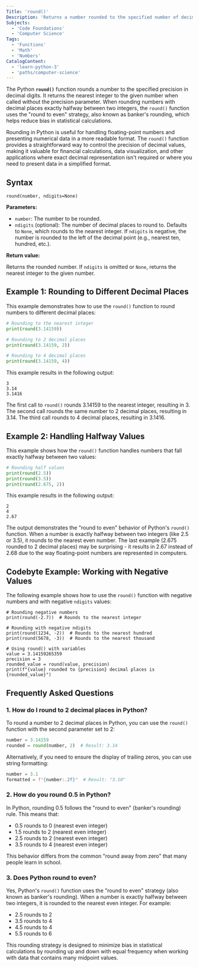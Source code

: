 ```yaml
---
Title: 'round()'
Description: 'Returns a number rounded to the specified number of decimal places.'
Subjects:
  - 'Code Foundations'
  - 'Computer Science'
Tags:
  - 'Functions'
  - 'Math'
  - 'Numbers'
CatalogContent:
  - 'learn-python-3'
  - 'paths/computer-science'
---
```


The Python **`round()`** function rounds a number to the specified precision in decimal digits. It returns the nearest integer to the given number when called without the precision parameter. When rounding numbers with decimal places exactly halfway between two integers, the `round()` function uses the "round to even" strategy, also known as banker's rounding, which helps reduce bias in statistical calculations.

Rounding in Python is useful for handling floating-point numbers and presenting numerical data in a more readable format. The `round()` function provides a straightforward way to control the precision of decimal values, making it valuable for financial calculations, data visualization, and other applications where exact decimal representation isn't required or where you need to present data in a simplified format.

## Syntax

```pseudo
round(number, ndigits=None)
```

**Parameters:**

- `number`: The number to be rounded.
- `ndigits` (optional): The number of decimal places to round to. Defaults to `None`, which rounds to the nearest integer. If `ndigits` is negative, the number is rounded to the left of the decimal point (e.g., nearest ten, hundred, etc.).

**Return value:**

Returns the rounded number. If `ndigits` is omitted or `None`, returns the nearest integer to the given number.

## Example 1: Rounding to Different Decimal Places

This example demonstrates how to use the `round()` function to round numbers to different decimal places:

```py
# Rounding to the nearest integer
print(round(3.14159))

# Rounding to 2 decimal places
print(round(3.14159, 2))

# Rounding to 4 decimal places
print(round(3.14159, 4))
```

This example results in the following output:

```shell
3
3.14
3.1416
```

The first call to `round()` rounds 3.14159 to the nearest integer, resulting in 3. The second call rounds the same number to 2 decimal places, resulting in 3.14. The third call rounds to 4 decimal places, resulting in 3.1416.

## Example 2: Handling Halfway Values

This example shows how the `round()` function handles numbers that fall exactly halfway between two values:

```py
# Rounding half values
print(round(2.5))
print(round(3.5))
print(round(2.675, 2))
```

This example results in the following output:

```shell
2
4
2.67
```

The output demonstrates the "round to even" behavior of Python's `round()` function. When a number is exactly halfway between two integers (like 2.5 or 3.5), it rounds to the nearest even number. The last example (2.675 rounded to 2 decimal places) may be surprising - it results in 2.67 instead of 2.68 due to the way floating-point numbers are represented in computers.

## Codebyte Example: Working with Negative Values

The following example shows how to use the `round()` function with negative numbers and with negative `ndigits` values:

```codebyte/python
# Rounding negative numbers
print(round(-2.7))  # Rounds to the nearest integer

# Rounding with negative ndigits
print(round(1234, -2))  # Rounds to the nearest hundred
print(round(5678, -3))  # Rounds to the nearest thousand

# Using round() with variables
value = 3.14159265359
precision = 3
rounded_value = round(value, precision)
print(f"{value} rounded to {precision} decimal places is {rounded_value}")
```

## Frequently Asked Questions

### 1. How do I round to 2 decimal places in Python?

To round a number to 2 decimal places in Python, you can use the `round()` function with the second parameter set to 2:

```py
number = 3.14159
rounded = round(number, 2)  # Result: 3.14
```

Alternatively, if you need to ensure the display of trailing zeros, you can use string formatting:

```py
number = 3.1
formatted = f"{number:.2f}"  # Result: "3.10"
```

### 2. How do you round 0.5 in Python?

In Python, rounding 0.5 follows the "round to even" (banker's rounding) rule. This means that:

- 0.5 rounds to 0 (nearest even integer)
- 1.5 rounds to 2 (nearest even integer)
- 2.5 rounds to 2 (nearest even integer)
- 3.5 rounds to 4 (nearest even integer)

This behavior differs from the common "round away from zero" that many people learn in school.

### 3. Does Python round to even?

Yes, Python's `round()` function uses the "round to even" strategy (also known as banker's rounding). When a number is exactly halfway between two integers, it is rounded to the nearest even integer. For example:

- 2.5 rounds to 2
- 3.5 rounds to 4
- 4.5 rounds to 4
- 5.5 rounds to 6

This rounding strategy is designed to minimize bias in statistical calculations by rounding up and down with equal frequency when working with data that contains many midpoint values.
